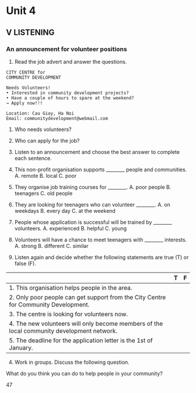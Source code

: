 # Unit 4

## V LISTENING

### An announcement for volunteer positions

1. Read the job advert and answer the questions.

```
CITY CENTRE for
COMMUNITY DEVELOPMENT

Needs Volunteers!
• Interested in community development projects?
• Have a couple of hours to spare at the weekend?
→ Apply now!!!

Location: Cau Giay, Ha Noi
Email: communitydevelopment@webmail.com
```

1. Who needs volunteers?
2. Who can apply for the job?

2. Listen to an announcement and choose the best answer to complete each sentence.

1. This non-profit organisation supports ________ people and communities.
   A. remote    B. local    C. poor

2. They organise job training courses for ________.
   A. poor people    B. teenagers    C. old people

3. They are looking for teenagers who can volunteer ________.
   A. on weekdays    B. every day    C. at the weekend

4. People whose application is successful will be trained by ________ volunteers.
   A. experienced    B. helpful    C. young

5. Volunteers will have a chance to meet teenagers with ________ interests.
   A. strong    B. different    C. similar

3. Listen again and decide whether the following statements are true (T) or false (F).

| | T | F |
|---|---|---|
| 1. This organisation helps people in the area. | | |
| 2. Only poor people can get support from the City Centre for Community Development. | | |
| 3. The centre is looking for volunteers now. | | |
| 4. The new volunteers will only become members of the local community development network. | | |
| 5. The deadline for the application letter is the 1st of January. | | |

4. Work in groups. Discuss the following question.

What do you think you can do to help people in your community?

47